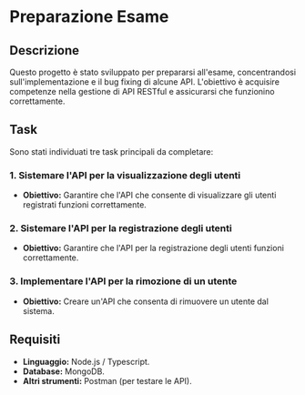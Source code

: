 # Preparazione Esame

## Descrizione

Questo progetto è stato sviluppato per prepararsi all'esame, concentrandosi sull'implementazione e il bug fixing di alcune API. L'obiettivo è acquisire competenze nella gestione di API RESTful e assicurarsi che funzionino correttamente.

## Task

Sono stati individuati tre task principali da completare:

### 1. Sistemare l'API per la visualizzazione degli utenti

- **Obiettivo:** Garantire che l'API che consente di visualizzare gli utenti registrati funzioni correttamente.

### 2. Sistemare l'API per la registrazione degli utenti

- **Obiettivo:** Garantire che l'API per la registrazione degli utenti funzioni correttamente.

### 3. Implementare l'API per la rimozione di un utente

- **Obiettivo:** Creare un'API che consenta di rimuovere un utente dal sistema.

## Requisiti

- **Linguaggio:** Node.js / Typescript.
- **Database:** MongoDB.
- **Altri strumenti:** Postman (per testare le API).

